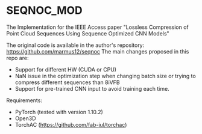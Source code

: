 # SEQNOC_MOD
The Implementation for the IEEE Access paper "Lossless Compression of Point Cloud Sequences Using Sequence Optimized CNN Models"

The original code is available in the author's repository: https://github.com/marmus12/seqnoc
The main changes proposed in this repo are:
* Support for different HW (CUDA or CPU)
* NaN issue in the optimization step when changing batch size or trying to compress different sequences than 8iVFB
* Support for pre-trained CNN input to avoid training each time.


Requirements:
* PyTorch (tested with version 1.10.2)
* Open3D
* TorchAC (https://github.com/fab-jul/torchac)
